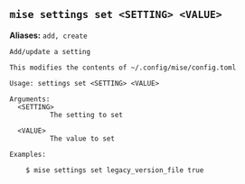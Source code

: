 ## `mise settings set <SETTING> <VALUE>`

**Aliases:** `add, create`

```text
Add/update a setting

This modifies the contents of ~/.config/mise/config.toml

Usage: settings set <SETTING> <VALUE>

Arguments:
  <SETTING>
          The setting to set

  <VALUE>
          The value to set

Examples:

    $ mise settings set legacy_version_file true
```
